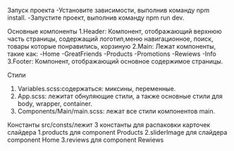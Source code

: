Запуск проекта
-Установите зависимости, выполнив команду npm install.
-Запустите проект, выполнив команду npm run dev.

Основные компоненты
1.Header: Компонент, отображающий верхнюю часть страницы, содержащий логотип,меню навигационное, поиск, товары которые понравились, корзиную
2.Main: Лежат компоненты, такие как:
-Home
-GreatFriends
-Products
-Promotions
-Rewiews
-Info
3.Footer: Компонент, отображающий основное содержимое страницы.

Стили

1. Variables.scss:содержаться: миксины, переменные.
2. App.scss: лежитат обнуляющие стили, а также основные стили для body, wrapper, container.
3. Components/Main/main.scss: лежат все стили компонентов main.

Константы
src/consts/лежит 3 константы для распаковки карточек слайдера
1.products для component Products
2.sliderImage для слайдера сomponent Home
3.reviews для component Rewiews
